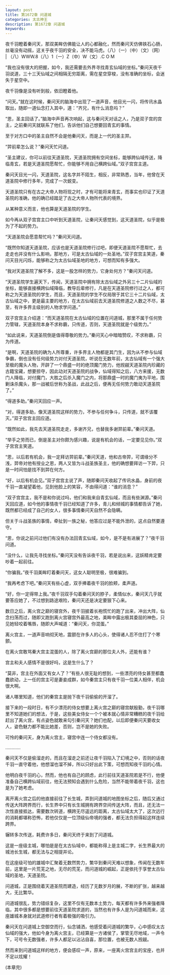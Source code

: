 ```yaml
---
layout: post
title: 第1672章 问道城
categories: 太古神王
description: 第1672章 问道城
keywords:
---
```


夜千羽瞪着秦问天，那双美眸仿佛能让人的心都融化，然而秦问天仿佛铁石心肠，丝毫没有动摇，这关乎夜千羽的安全，决不能马虎。（八）（一）（中）（文）（网） | （八）WWW.8（八）1（一）Z（中）W（文）.C O M

“我也没有很大的把握，如今，我还需要去外界寻找青玄仙域的坐标。”秦问天夜千羽说道，三十三天仙域之间相隔无穷距离，需在星空穿梭，没有准确的坐标，会迷失于星空中。

夜千羽像是没有听到般，依旧瞪着他。

“问天。”就在这时候，秦问天的脑海中出现了一道声音，他目光一闪，将传讯水晶取出，随即一道仙念打入其中，道：“齐兄，有什么消息吗？”

“恩，圣主回话了。”脑海中声音再次响起，这与秦问天对话之人，乃是双子宫的宫主，之前秦问天就联系了他们，告诉他们自己想要回青玄的事情。

至于对方口中的圣主自然不会是他秦问天，而是上一代的圣主羿。

“羿前辈怎么说？”秦问天忙问道。

“圣主建议，你可以前往天道圣院，天道圣院拥有空间坐标，能够跨仙域传送，降临青玄，若是天道圣院愿帮忙，你能够不用自己横跨仙域。”双子宫宫主道。

秦问天目光一闪，天道圣院，这名字并不陌生，相反，非常熟悉，当年，他曾在天道圣院中修行多年，完成了一次蜕变。

天道圣院只有在古之大帝人物将现之时，才有可能将来青玄，而事实也印证了天道圣院的准确，他的确已经踏足了古之大帝人物所代表的境界。

从某种意义而言，他也算是天道圣院的学生。

如今再从双子宫宫主口中听到天道圣院，让秦问天感觉到，这天道圣院，似乎是极为了不起的势力。

“天道圣院会愿意帮忙吗？”秦问天问道。

“既然你知道天道圣院，应该也是天道圣院修行过吧，即便天道圣院不愿帮忙，去走走也并没有什么影响，那地方，可是太古仙域的一处圣地。”双子宫宫主笑道，秦问天目光闪烁，能够称之为太古仙域圣地的地方，可想而知有多强大。

“我对天道圣院了解不多，这是一股怎样的势力，它身处何方？”秦问天问道。

“天道圣院学生遍天下，传闻，天道圣院中拥有除太古仙域之外另三十二片仙域的坐标，能够直接横跨仙域降临，教导后辈修行，凡是在天道圣院修行过之人，都可称之为天道圣院的学生，而且，天道圣院的学生不仅局限于其它三十二片仙域，太古仙域之中，更是最主要的地方，在太古仙域前去天道圣院修道之人数之不尽，甚至，有许多界主级别的人物求学问道。”

双子宫宫主介绍道：“而天道圣院在太古仙域的位置在问道城，那里不属于任何势力管辖，天道圣院本身不求称霸，只传道，否则，天道圣院就是个级势力。”

“如此说来，天道圣院倒是值得尊敬的势力。”秦问天心中暗暗赞叹，不求称霸，只为传道。

“是啊，天道圣院的确为人所尊重，许多界主人物都是其门生，因为从不参与仙域争霸，倒也没有任何级势力对付天道圣院，听说在无数年前，太古仙域有一个强大至极的魔头人物，开辟了一个鼎盛一时的绝顶魔门势力，他觊觎天道圣院内珍藏的古籍宝藏，想要掠夺，因此动对天道圣院的战争，仙域得知之后，八方来援，无数门人降临，对付魔门，大胜之后杀入魔门之内，将那鼎盛一时的魔门夷为平地，围剿诛杀魔头，那一战被后世称为圣战，此战之后，便再无任何势力敢动天道圣院了。”

“得道多助。”秦问天回应一声。

“对，得道多助，像天道圣院这样的势力，不参与任何争斗，只传道，就不该覆灭。”双子宫宫主回应道。

“既然如此，我先去天道圣院走走，多谢齐兄，也替我多谢羿前辈。”秦问天道。

“举手之劳而已，倒是圣主对你颇为感兴趣，说是有机会的话，一定要见见你。”双子宫宫主笑道。

“恩，以后若有机会，我一定拜访羿前辈。”秦问天道，他和古帝羿，可谓缘分不浅，羿帝对他有授业之恩，两人又皆为斗战圣族圣主，他的确想要拜访一下羿，只是一时间怕是找不到羿在何方。

“好，以后有机会见。”双子宫宫主说了声，随即秦问天收起了传讯水晶，身前的夜千羽一直凝望着他，见到他脸上的笑容，不由得问道：“谁的消息？”

“双子宫宫主，我不是和你说过吗，他们和我来自青玄仙域，而且有些渊源。”秦问天回应道，如今他的事情夜千羽已经知道了许多，青儿和倾城的事情都告诉了她，既然都已经成了自己的女人，很多事情秦问天自然不会隐瞒。

但关于斗战圣族的事情，牵扯到一族之秘，他答应过是不能外泄的，这点自然要遵守。

“恩，你说之前问过他们有没有办法回青玄仙域，如今，是不是有进展了？”夜千羽问道。

“没什么，让我先寻找坐标。”秦问天没有告诉夜千羽，若是说出来，这妖精肯定要吵着一起前往。

“你骗我。”夜千羽美眸盯着秦问天，这女人聪明至极，很难骗到。

“我再考虑下吧。”秦问天有些心虚，双手捧着夜千羽的脸颊，柔声道。

“好，你一定得带上我。”夜千羽双手勾着秦问天的脖子，柔情似水，秦问天几乎就要答应她了，不过想到路途艰险，秦问天还是决定要狠下心来。

数日之后，离火宫之巅的寝宫外，夜千羽披着长袍慌忙的跑了出来，冲出大阵，仙念扫荡而过，随即又跑到离火宫寝宫外最高之地，美眸中露出极其委屈的神色，只见她轻咬着嘴唇，随即大声喊道：“秦问天，你混蛋。”

离火宫主，一道声音响彻天地，震颤在许多人的心头，使得诸人忍不住打了个寒颤。

在离火宫敢骂秦大宫主混蛋的人，除了离火宫巅的那位夫人外，还能有谁？

宫主和夫人感情不是很好吗，这是生什么了？

“莫非，宫主在外面又有女人了？”有些人很无耻的想到，一些漂亮的侍女甚至都蠢蠢欲动，上一任的宫主可是妻妾成群，如今秦宫主只有夜千羽一位美人相伴，机会很大啊。

诸人哪里知道，他们的秦宫主是抛下夜千羽偷偷的开溜了。

接下来的一段时日，有不少漂亮的侍女想要上离火宫之巅的寝宫献殷勤，夜千羽哪里不知道她们的想法，于是，这些美女侍女一个个被本就心情非常糟糕的夜千羽给赶出了离火宫，有点姿色就敢来勾引秦问天？她们也配，以后即便秦问天要收女人，姿色魅力都不能比她差，否则，岂不是她的失败。

可怜的秦问天，身为离火宫主，寝宫中连一个侍女都没有。

…………

秦问天不仅是偷溜走的，而且在溜走之前还让夜千羽陷入了幻境之中，否则的话夜千羽一直守着他，他想溜也溜不掉，所以只好出此下策，可想而知夜千羽的心情。

他明白夜千羽的心，然而，他也有自己的顾虑，此行前往天道圣院若是不行，他便准备自己横跨仙域前往，他无法预知会遇到什么危险，当然不能带着夜千羽，这也是为了她考虑。

离开离火宫之后的他直接前往了长生城，弄到问道城的地图坐标之后，随后又通过传送大阵跨界而行，长生界中只有长生城拥有跨界空间传送大阵，而且，还无法一次性直接抵达，需要数次转道，横跨无尽遥远的距离，太古仙域太大了，这次远行的消耗都堪称恐怖，若他仅仅是一位顶级仙帝境的强者，都无法负担得起这样连续跨界。

辗转多次传送，耗费许多日，秦问天终于来到了问道城。

这是一座级主城，哪怕是是在太古仙域中，都能称得上是主城二字，长生界最大的城池长生城，都无法与之相提并论。

在这座级可怕的雄城中汇聚着无数然势力，繁华到秦问天难以想象，传闻在无数年前，这里是一片荒芜之地，无尽的荒芜，而问道城的崛起，正是依托于享誉太古仙域的圣地，天道圣院。

问道城，正是围绕着天道圣院而建造，经历了无数岁月的展，不断的扩张，越来越大，无比繁华。

问道城很乱，势力错综复杂，这里不仅有无数本土势力，每天都有许多外来强者降临，其中很多都是想要前往天道圣院求道的，当然也有许多人是为问道城而来，这座雄城本身就对武道修行者有着极强的吸引力。

秦问天在问道城上空御空而行，仙念铺洒，他感受着问道城的繁华，心中感叹太古仙域的强大，他如今身为离火宫主，已经算是一方诸侯了，掌管无尽地域，一声令下，可号令无数强者，许多人都足以沾沾自喜，那位置，也被无数人觊觎。

然而来到问道城这样的地方，便会感叹一声，原来，一座离火宫宫主的宝座，也并不足以炫耀！

(本章完)
